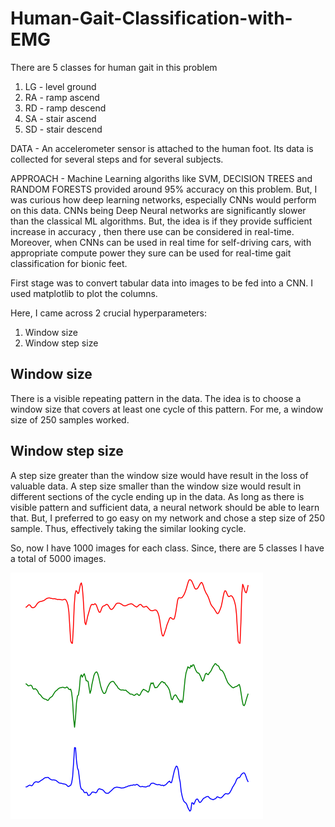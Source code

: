 # Human-Gait-Classification-with-EMG
There are 5 classes for human gait in this problem

1. LG - level ground
2. RA - ramp ascend
3. RD - ramp descend
4. SA - stair ascend
5. SD - stair descend

DATA - An accelerometer sensor is attached to the human foot. Its data is collected for several steps and for several subjects.

APPROACH - Machine Learning algoriths like SVM, DECISION TREES and RANDOM FORESTS provided around 95% accuracy on this problem. But, I was curious how deep learning networks, especially CNNs would perform on this data. CNNs being Deep Neural networks are significantly slower than the classical ML algorithms. But, the idea is if they provide sufficient increase in accuracy , then there use can be considered in real-time. Moreover, when CNNs can be used in real time for self-driving cars, with appropriate compute power they sure can be used for real-time gait classification for bionic feet.

First stage was to convert tabular data into images to be fed into a CNN. I used matplotlib to plot the columns.

Here, I came across 2 crucial hyperparameters:

1. Window size
2. Window step size


## Window size

There is a visible repeating pattern in the data. The idea is to choose a window size that covers at least one cycle of this pattern. For me, a window size of 250 samples worked.

## Window step size

A step size greater than the window size would have result in the loss of valuable data. 
A step size smaller than the window size would result in different sections of the cycle ending up in the data. As long as there is visible pattern and sufficient data, a neural network should be able to learn that. But, I preferred to go easy on my network and chose a step size of 250 sample. Thus, effectively taking the similar looking cycle. 

So, now I have 1000 images for each class. Since, there are 5 classes I have a total of 5000 images.

![](images/data_sample.png)
